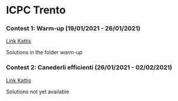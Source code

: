 # ICPC Trento

### Contest 1: Warm-up (19/01/2021 - 26/01/2021)
[Link Kattis](https://open.kattis.com/contests/tx2ejh)

Solutions in the folder *warm-up*

### Contest 2: Canederli efficienti (26/01/2021 - 02/02/2021)

[Link Kattis](https://open.kattis.com/contests/jmdnf8)

Solutions not yet available